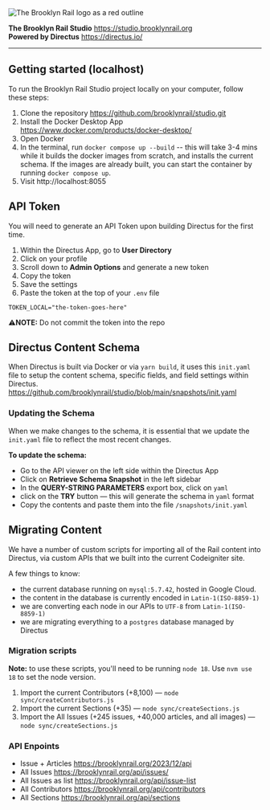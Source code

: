 <img src="https://venice.brooklynrail.org/assets/img/brooklynrail-logo-red.png" alt="The Brooklyn Rail logo as a red outline"/>

**The Brooklyn Rail Studio** https://studio.brooklynrail.org <br/>
**Powered by Directus** https://directus.io/

---

## Getting started (localhost)

To run the Brooklyn Rail Studio project locally on your computer, follow these steps:

1. Clone the repository https://github.com/brooklynrail/studio.git
2. Install the Docker Desktop App https://www.docker.com/products/docker-desktop/
3. Open Docker
4. In the terminal, run `docker compose up --build` -- this will take 3-4 mins while it builds the docker images from scratch, and installs the current schema. If the images are already built, you can start the container by running `docker compose up`.
5. Visit http://localhost:8055

## API Token

You will need to generate an API Token upon building Directus for the first time.

1. Within the Directus App, go to **User Directory**
2. Click on your profile
3. Scroll down to **Admin Options** and generate a new token
4. Copy the token
5. Save the settings
6. Paste the token at the top of your `.env` file

```
TOKEN_LOCAL="the-token-goes-here"
```

:warning:**NOTE:** Do not commit the token into the repo

## Directus Content Schema

When Directus is built via Docker or via `yarn build`, it uses this `init.yaml` file to setup the content schema, specific fields, and field settings within Directus. https://github.com/brooklynrail/studio/blob/main/snapshots/init.yaml

### Updating the Schema

When we make changes to the schema, it is essential that we update the `init.yaml` file to reflect the most recent changes.

**To update the schema:**

- Go to the API viewer on the left side within the Directus App
- Click on **Retrieve Schema Snapshot** in the left sidebar
- In the **QUERY-STRING PARAMETERS** export box, click on `yaml`
- click on the **TRY** button — this will generate the schema in `yaml` format
- Copy the contents and paste them into the file `/snapshots/init.yaml`

## Migrating Content

We have a number of custom scripts for importing all of the Rail content into Directus, via custom APIs that we built into the current Codeigniter site.

A few things to know:

- the current database running on `mysql:5.7.42`, hosted in Google Cloud.
- the content in the database is currently encoded in `Latin-1(ISO-8859-1)`
- we are converting each node in our APIs to `UTF-8` from `Latin-1(ISO-8859-1)`
- we are migrating everything to a `postgres` database managed by Directus

### Migration scripts

**Note:** to use these scripts, you'll need to be running `node 18`. Use `nvm use 18` to set the node version.

1. Import the current Contributors (+8,100) — `node sync/createContributors.js`
2. Import the current Sections (+35) — `node sync/createSections.js`
3. Import the All Issues (+245 issues, +40,000 articles, and all images) — `node sync/createSections.js`

### API Enpoints

- Issue + Articles https://brooklynrail.org/2023/12/api
- All Issues https://brooklynrail.org/api/issues/
- All Issues as list https://brooklynrail.org/api/issue-list
- All Contributors https://brooklynrail.org/api/contributors
- All Sections https://brooklynrail.org/api/sections
